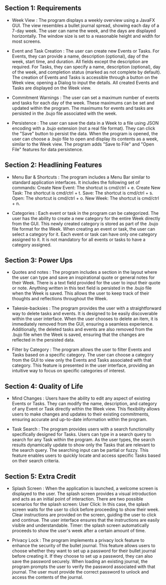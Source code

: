 ## Section 1: Requirements
- Week View : The program displays a weekly overview using a JavaFX GUI. The view resembles a bullet journal spread,
  showing each day of a 7-day week. The user can name the week, and the days are displayed horizontally.
  The window size is set to a reasonable height and width for most screens.

- Event and Task Creation : The user can create new Events or Tasks. For Events, they can provide a name, description
  (optional), day of the week, start time, and duration. All fields except the description are required.
  For Tasks, they can specify a name, description (optional), day of the week, and completion status (marked as not
  complete by default). The creation of Events and Tasks is accessible through a button on the Week view, opening a
  Dialog to input the details. All created Events and Tasks are displayed on the Week view.

- Commitment Warnings : The user can set a maximum number of events and tasks for each day of the week. These maximums
  can be set and updated within the program. The maximums for events and tasks are persisted in the .bujo file
  associated with the week.

- Persistence : The user can save the data in a Week to a file using JSON encoding with a .bujo extension
  (not a real file format). They can click the "Save" button to persist the data. When the program is opened, the user
  can choose a .bujo file to open and display its contents as a week, similar to the Week view. The program adds
  "Save to File" and "Open File" features for data persistence.

## Section 2: Headlining Features
- Menu Bar & Shortcuts : The program includes a Menu Bar similar to standard application interfaces. It includes the
  following set of commands:
  Create New Event: The shortcut is cmd/ctrl + e.
  Create New Task: The shortcut is cmd/ctrl + t.
  Save: The shortcut is cmd/ctrl + s.
  Open: The shortcut is cmd/ctrl + o.
  New Week: The shortcut is cmd/ctrl + n.
  
- Categories : Each event or task in the program can be categorized. The user has the ability to create a new category
  for the entire Week directly from the GUI. This newly created category is stored as part of the .bujo file format for
  the Week. When creating an event or task, the user can select a category for it. Each event or task can have only one
  category assigned to it. It is not mandatory for all events or tasks to have a category assigned.

## Section 3: Power Ups
- Quotes and notes : The program includes a section in the layout where the user can type and save an inspirational
  quote or general notes for their Week. There is a text field provided for the user to input their quote or note.
  Anything written in this text field is persisted in the .bujo file when the Week is saved. This allows the user to
  keep track of their thoughts and reflections throughout the Week.

- Takesie-backsies : The program provides the user with a straightforward way to delete tasks and events. It is
  designed to be easily discoverable within the user interface. When the user chooses to delete an item, it is
  immediately removed from the GUI, ensuring a seamless experience. Additionally, the deleted tasks and events are also
  removed from the .bujo file when the Week is saved, ensuring that the changes are reflected in the persisted data.

- Filter by Category : The program allows the user to filter Events and Tasks based on a specific category. The user
  can choose a category from the GUI to view only the Events and Tasks associated with that category. This feature is
  presented in the user interface, providing an intuitive way to focus on specific categories of interest.

## Section 4: Quality of Life
- Mind Changes : Users have the ability to edit any aspect of existing Events or Tasks. They can modify the name,
  description, and category of any Event or Task directly within the Week view. This flexibility allows users to make
  changes and updates to their existing commitments, ensuring accurate and up-to-date information within the program.

- Task Search : The program provides users with a search functionality specifically designed for Tasks. Users can type
  in a search query to search for any Task within the program. As the user types, the search results dynamically update
  to show only the Tasks that are relevant to the search query. The searching input can be partial or fuzzy. This feature
  enables users to quickly locate and access specific Tasks based on their search criteria.

## Section 5: Extra Credit
- Splash Screen : When the application is launched, a welcome screen is displayed to the user. The splash screen
  provides a visual introduction and acts as an initial point of interaction. There are two possible scenarios for the
  splash screen: User Click: In this case, the splash screen waits for the user to click before proceeding to show their
  week. Clear instructions are provided on the screen, guiding the user to click and continue. The user interface ensures
  that the instructions are easily visible and understandable.
  Timer: the splash screen automatically proceeds to show the user's week after a certain amount of time.

- Privacy Lock : The program implements a privacy lock feature to enhance the security of the bullet journal. This
  feature allows users to choose whether they want to set up a password for their bullet journal before creating it.
  If they choose to set up a password, they can also save the password securely. When loading an existing journal, the
  program prompts the user to verify the password associated with that journal. The user must provide the correct password
  to unlock and access the contents of the journal.